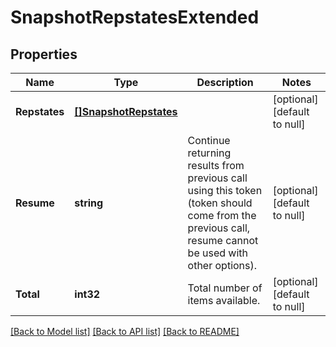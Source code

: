 # SnapshotRepstatesExtended

## Properties
Name | Type | Description | Notes
------------ | ------------- | ------------- | -------------
**Repstates** | [**[]SnapshotRepstates**](SnapshotRepstates.md) |  | [optional] [default to null]
**Resume** | **string** | Continue returning results from previous call using this token (token should come from the previous call, resume cannot be used with other options). | [optional] [default to null]
**Total** | **int32** | Total number of items available. | [optional] [default to null]

[[Back to Model list]](../README.md#documentation-for-models) [[Back to API list]](../README.md#documentation-for-api-endpoints) [[Back to README]](../README.md)



